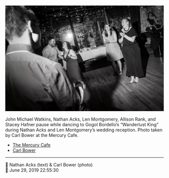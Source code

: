 ![John Michael Watkins, Nathan Acks, Len Montgomery, Allison Rank, and Stacey Hafner pause while dancing](assets/71970da0a55333f028c88dd75be052c6.webp)

John Michael Watkins, Nathan Acks, Len Montgomery, Allison Rank, and Stacey Hafner pause while dancing to Gogol Bordello’s “Wanderlust King” during Nathan Acks and Len Montgomery’s wedding reception. Photo taken by Carl Bower at the Mercury Cafe.

* [The Mercury Cafe](http://mercurycafe.com)
* [Carl Bower](https://carlbowerphotos.com)

- - - -

<span aria-hidden="true">👥</span> Nathan Acks (text) & Carl Bower (photo)  
<span aria-hidden="true">📅</span> June 29, 2019 22:55:30

